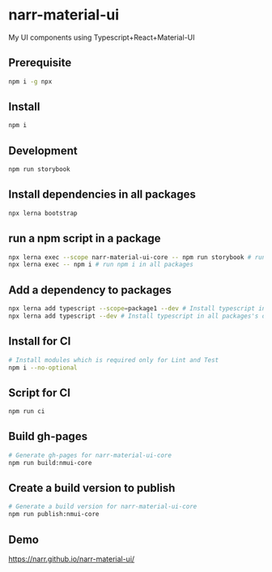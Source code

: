 # narr-material-ui

My UI components using Typescript+React+Material-UI

## Prerequisite

```sh
npm i -g npx
```

## Install

```sh
npm i
```

## Development

```sh
npm run storybook
```

## Install dependencies in all packages

```sh
npx lerna bootstrap
```

## run a npm script in a package

```sh
npx lerna exec --scope narr-material-ui-core -- npm run storybook # run storybook in narr-material-ui-core package
npx lerna exec -- npm i # run npm i in all packages
```

## Add a dependency to packages

```sh
npx lerna add typescript --scope=package1 --dev # Install typescript in package1's devDependencies
npx lerna add typescript --dev # Install typescript in all packages's devDependencies
```

## Install for CI

```sh
# Install modules which is required only for Lint and Test
npm i --no-optional
```

## Script for CI

```sh
npm run ci
```

## Build gh-pages

```sh
# Generate gh-pages for narr-material-ui-core
npm run build:nmui-core
```

## Create a build version to publish

```sh
# Generate a build version for narr-material-ui-core
npm run publish:nmui-core
```

## Demo

https://narr.github.io/narr-material-ui/
